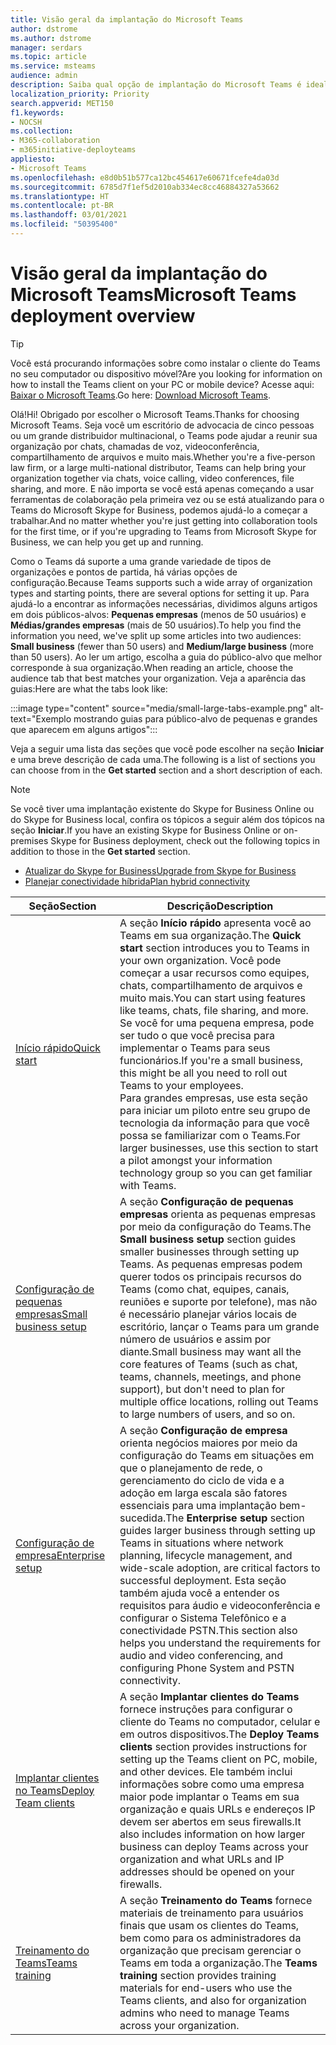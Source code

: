 ```yaml
---
title: Visão geral da implantação do Microsoft Teams
author: dstrome
ms.author: dstrome
manager: serdars
ms.topic: article
ms.service: msteams
audience: admin
description: Saiba qual opção de implantação do Microsoft Teams é ideal para você.
localization_priority: Priority
search.appverid: MET150
f1.keywords:
- NOCSH
ms.collection:
- M365-collaboration
- m365initiative-deployteams
appliesto:
- Microsoft Teams
ms.openlocfilehash: e8d0b51b577ca12bc454617e60671fcefe4da03d
ms.sourcegitcommit: 6785d7f1ef5d2010ab334ec8cc46884327a53662
ms.translationtype: HT
ms.contentlocale: pt-BR
ms.lasthandoff: 03/01/2021
ms.locfileid: "50395400"
---
```

# <a name="microsoft-teams-deployment-overview"></a><span data-ttu-id="e3645-103">Visão geral da implantação do Microsoft Teams</span><span class="sxs-lookup"><span data-stu-id="e3645-103">Microsoft Teams deployment overview</span></span>

> [!TIP]
> <span data-ttu-id="e3645-104">Você está procurando informações sobre como instalar o cliente do Teams no seu computador ou dispositivo móvel?</span><span class="sxs-lookup"><span data-stu-id="e3645-104">Are you looking for information on how to install the Teams client on your PC or mobile device?</span></span> <span data-ttu-id="e3645-105">Acesse aqui: [Baixar o Microsoft Teams](https://www.microsoft.com/microsoft-teams/download-app).</span><span class="sxs-lookup"><span data-stu-id="e3645-105">Go here: [Download Microsoft Teams](https://www.microsoft.com/microsoft-teams/download-app).</span></span>

<span data-ttu-id="e3645-106">Olá!</span><span class="sxs-lookup"><span data-stu-id="e3645-106">Hi!</span></span> <span data-ttu-id="e3645-107">Obrigado por escolher o Microsoft Teams.</span><span class="sxs-lookup"><span data-stu-id="e3645-107">Thanks for choosing Microsoft Teams.</span></span> <span data-ttu-id="e3645-108">Seja você um escritório de advocacia de cinco pessoas ou um grande distribuidor multinacional, o Teams pode ajudar a reunir sua organização por chats, chamadas de voz, videoconferência, compartilhamento de arquivos e muito mais.</span><span class="sxs-lookup"><span data-stu-id="e3645-108">Whether you're a five-person law firm, or a large multi-national distributor, Teams can help bring your organization together via chats, voice calling, video conferences, file sharing, and more.</span></span> <span data-ttu-id="e3645-109">E não importa se você está apenas começando a usar ferramentas de colaboração pela primeira vez ou se está atualizando para o Teams do Microsoft Skype for Business, podemos ajudá-lo a começar a trabalhar.</span><span class="sxs-lookup"><span data-stu-id="e3645-109">And no matter whether you're just getting into collaboration tools for the first time, or if you're upgrading to Teams from Microsoft Skype for Business, we can help you get up and running.</span></span>

<span data-ttu-id="e3645-110">Como o Teams dá suporte a uma grande variedade de tipos de organizações e pontos de partida, há várias opções de configuração.</span><span class="sxs-lookup"><span data-stu-id="e3645-110">Because Teams supports such a wide array of organization types and starting points, there are several options for setting it up.</span></span> <span data-ttu-id="e3645-111">Para ajudá-lo a encontrar as informações necessárias, dividimos alguns artigos em dois públicos-alvos: **Pequenas empresas** (menos de 50 usuários) e **Médias/grandes empresas** (mais de 50 usuários).</span><span class="sxs-lookup"><span data-stu-id="e3645-111">To help you find the information you need, we've split up some articles into two audiences: **Small business** (fewer than 50 users) and **Medium/large business** (more than 50 users).</span></span> <span data-ttu-id="e3645-112">Ao ler um artigo, escolha a guia do público-alvo que melhor corresponde à sua organização.</span><span class="sxs-lookup"><span data-stu-id="e3645-112">When reading an article, choose the audience tab that best matches your organization.</span></span> <span data-ttu-id="e3645-113">Veja a aparência das guias:</span><span class="sxs-lookup"><span data-stu-id="e3645-113">Here are what the tabs look like:</span></span>

:::image type="content" source="media/small-large-tabs-example.png" alt-text="Exemplo mostrando guias para público-alvo de pequenas e grandes que aparecem em alguns artigos":::

<span data-ttu-id="e3645-115">Veja a seguir uma lista das seções que você pode escolher na seção **Iniciar** e uma breve descrição de cada uma.</span><span class="sxs-lookup"><span data-stu-id="e3645-115">The following is a list of sections you can choose from in the **Get started** section and a short description of each.</span></span>

> [!NOTE]
> <span data-ttu-id="e3645-116">Se você tiver uma implantação existente do Skype for Business Online ou do Skype for Business local, confira os tópicos a seguir além dos tópicos na seção **Iniciar**.</span><span class="sxs-lookup"><span data-stu-id="e3645-116">If you have an existing Skype for Business Online or on-premises Skype for Business deployment, check out the following topics in addition to those in the **Get started** section.</span></span>
>
> - [<span data-ttu-id="e3645-117">Atualizar do Skype for Business</span><span class="sxs-lookup"><span data-stu-id="e3645-117">Upgrade from Skype for Business</span></span>](upgrade-start-here.md)
> - [<span data-ttu-id="e3645-118">Planejar conectividade híbrida</span><span class="sxs-lookup"><span data-stu-id="e3645-118">Plan hybrid connectivity</span></span>](../Skype/SfbHybrid/hybrid/plan-hybrid-connectivity.md)

|<span data-ttu-id="e3645-119">Seção</span><span class="sxs-lookup"><span data-stu-id="e3645-119">Section</span></span>  |<span data-ttu-id="e3645-120">Descrição</span><span class="sxs-lookup"><span data-stu-id="e3645-120">Description</span></span>  |
|---------|---------|
|[<span data-ttu-id="e3645-121">Início rápido</span><span class="sxs-lookup"><span data-stu-id="e3645-121">Quick start</span></span>](get-started-with-teams-quick-start.md)     | <span data-ttu-id="e3645-122">A seção **Início rápido** apresenta você ao Teams em sua organização.</span><span class="sxs-lookup"><span data-stu-id="e3645-122">The **Quick start** section introduces you to Teams in your own organization.</span></span> <span data-ttu-id="e3645-123">Você pode começar a usar recursos como equipes, chats, compartilhamento de arquivos e muito mais.</span><span class="sxs-lookup"><span data-stu-id="e3645-123">You can start using features like teams, chats, file sharing, and more.</span></span> <br><span data-ttu-id="e3645-124">Se você for uma pequena empresa, pode ser tudo o que você precisa para implementar o Teams para seus funcionários.</span><span class="sxs-lookup"><span data-stu-id="e3645-124">If you're a small business, this might be all you need to roll out Teams to your employees.</span></span> <br><span data-ttu-id="e3645-125">Para grandes empresas, use esta seção para iniciar um piloto entre seu grupo de tecnologia da informação para que você possa se familiarizar com o Teams.</span><span class="sxs-lookup"><span data-stu-id="e3645-125">For larger businesses, use this section to start a pilot amongst your information technology group so you can get familiar with Teams.</span></span>        |
|[<span data-ttu-id="e3645-126">Configuração de pequenas empresas</span><span class="sxs-lookup"><span data-stu-id="e3645-126">Small business setup</span></span>](deploy-small-business.md)| <span data-ttu-id="e3645-127">A seção **Configuração de pequenas empresas** orienta as pequenas empresas por meio da configuração do Teams.</span><span class="sxs-lookup"><span data-stu-id="e3645-127">The **Small business setup** section guides smaller businesses through setting up Teams.</span></span> <span data-ttu-id="e3645-128">As pequenas empresas podem querer todos os principais recursos do Teams (como chat, equipes, canais, reuniões e suporte por telefone), mas não é necessário planejar vários locais de escritório, lançar o Teams para um grande número de usuários e assim por diante.</span><span class="sxs-lookup"><span data-stu-id="e3645-128">Small business may want all the core features of Teams (such as chat, teams, channels, meetings, and phone support), but don't need to plan for multiple office locations, rolling out Teams to large numbers of users, and so on.</span></span>
|[<span data-ttu-id="e3645-129">Configuração de empresa</span><span class="sxs-lookup"><span data-stu-id="e3645-129">Enterprise setup</span></span>](deploy-enterprise-overview.md)     | <span data-ttu-id="e3645-130">A seção **Configuração de empresa** orienta negócios maiores por meio da configuração do Teams em situações em que o planejamento de rede, o gerenciamento do ciclo de vida e a adoção em larga escala são fatores essenciais para uma implantação bem-sucedida.</span><span class="sxs-lookup"><span data-stu-id="e3645-130">The **Enterprise setup** section guides larger business through setting up Teams in situations where network planning, lifecycle management, and wide-scale adoption, are critical factors to successful deployment.</span></span> <span data-ttu-id="e3645-131">Esta seção também ajuda você a entender os requisitos para áudio e videoconferência e configurar o Sistema Telefônico e a conectividade PSTN.</span><span class="sxs-lookup"><span data-stu-id="e3645-131">This section also helps you understand the requirements for audio and video conferencing, and configuring Phone System and PSTN connectivity.</span></span>         |
|[<span data-ttu-id="e3645-132">Implantar clientes no Teams</span><span class="sxs-lookup"><span data-stu-id="e3645-132">Deploy Team clients</span></span>](get-clients.md)     | <span data-ttu-id="e3645-133">A seção **Implantar clientes do Teams** fornece instruções para configurar o cliente do Teams no computador, celular e em outros dispositivos.</span><span class="sxs-lookup"><span data-stu-id="e3645-133">The **Deploy Teams clients** section provides instructions for setting up the Teams client on PC, mobile, and other devices.</span></span> <span data-ttu-id="e3645-134">Ele também inclui informações sobre como uma empresa maior pode implantar o Teams em sua organização e quais URLs e endereços IP devem ser abertos em seus firewalls.</span><span class="sxs-lookup"><span data-stu-id="e3645-134">It also includes information on how larger business can deploy Teams across your organization and what URLs and IP addresses should be opened on your firewalls.</span></span>       |
|[<span data-ttu-id="e3645-135">Treinamento do Teams</span><span class="sxs-lookup"><span data-stu-id="e3645-135">Teams training</span></span>](training-microsoft-teams-landing-page.md)     | <span data-ttu-id="e3645-136">A seção **Treinamento do Teams** fornece materiais de treinamento para usuários finais que usam os clientes do Teams, bem como para os administradores da organização que precisam gerenciar o Teams em toda a organização.</span><span class="sxs-lookup"><span data-stu-id="e3645-136">The **Teams training** section provides training materials for end-users who use the Teams clients, and also for organization admins who need to manage Teams across your organization.</span></span>        |
